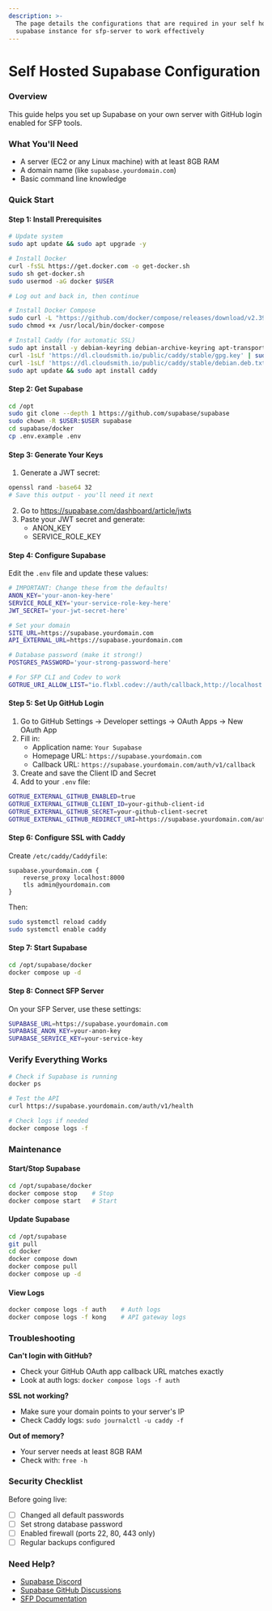 ```yaml
---
description: >-
  The page details the configurations that are required in your self hosted
  supabase instance for sfp-server to work effectively
---
```


# Self Hosted Supabase Configuration

### Overview

This guide helps you set up Supabase on your own server with GitHub login enabled for SFP tools.

### What You'll Need

* A server (EC2 or any Linux machine) with at least 8GB RAM
* A domain name (like `supabase.yourdomain.com`)
* Basic command line knowledge

### Quick Start

#### Step 1: Install Prerequisites

```bash
# Update system
sudo apt update && sudo apt upgrade -y

# Install Docker
curl -fsSL https://get.docker.com -o get-docker.sh
sudo sh get-docker.sh
sudo usermod -aG docker $USER

# Log out and back in, then continue

# Install Docker Compose
sudo curl -L "https://github.com/docker/compose/releases/download/v2.39.2/docker-compose-$(uname -s)-$(uname -m)" -o /usr/local/bin/docker-compose
sudo chmod +x /usr/local/bin/docker-compose

# Install Caddy (for automatic SSL)
sudo apt install -y debian-keyring debian-archive-keyring apt-transport-https
curl -1sLf 'https://dl.cloudsmith.io/public/caddy/stable/gpg.key' | sudo gpg --dearmor -o /usr/share/keyrings/caddy-stable-archive-keyring.gpg
curl -1sLf 'https://dl.cloudsmith.io/public/caddy/stable/debian.deb.txt' | sudo tee /etc/apt/sources.list.d/caddy-stable.list
sudo apt update && sudo apt install caddy
```

#### Step 2: Get Supabase

```bash
cd /opt
sudo git clone --depth 1 https://github.com/supabase/supabase
sudo chown -R $USER:$USER supabase
cd supabase/docker
cp .env.example .env
```

#### Step 3: Generate Your Keys

1. Generate a JWT secret:

```bash
openssl rand -base64 32
# Save this output - you'll need it next
```

2. Go to https://supabase.com/dashboard/article/jwts
3. Paste your JWT secret and generate:
   * ANON\_KEY
   * SERVICE\_ROLE\_KEY

#### Step 4: Configure Supabase

Edit the `.env` file and update these values:

```bash
# IMPORTANT: Change these from the defaults!
ANON_KEY='your-anon-key-here'
SERVICE_ROLE_KEY='your-service-role-key-here'
JWT_SECRET='your-jwt-secret-here'

# Set your domain
SITE_URL=https://supabase.yourdomain.com
API_EXTERNAL_URL=https://supabase.yourdomain.com

# Database password (make it strong!)
POSTGRES_PASSWORD='your-strong-password-here'

# For SFP CLI and Codev to work
GOTRUE_URI_ALLOW_LIST="io.flxbl.codev://auth/callback,http://localhost:54329/callback"
```

#### Step 5: Set Up GitHub Login

1. Go to GitHub Settings → Developer settings → OAuth Apps → New OAuth App
2. Fill in:
   * Application name: `Your Supabase`
   * Homepage URL: `https://supabase.yourdomain.com`
   * Callback URL: `https://supabase.yourdomain.com/auth/v1/callback`
3. Create and save the Client ID and Secret
4. Add to your `.env` file:

```bash
GOTRUE_EXTERNAL_GITHUB_ENABLED=true
GOTRUE_EXTERNAL_GITHUB_CLIENT_ID=your-github-client-id
GOTRUE_EXTERNAL_GITHUB_SECRET=your-github-client-secret
GOTRUE_EXTERNAL_GITHUB_REDIRECT_URI=https://supabase.yourdomain.com/auth/v1/callback
```

#### Step 6: Configure SSL with Caddy

Create `/etc/caddy/Caddyfile`:

```
supabase.yourdomain.com {
    reverse_proxy localhost:8000
    tls admin@yourdomain.com
}
```

Then:

```bash
sudo systemctl reload caddy
sudo systemctl enable caddy
```

#### Step 7: Start Supabase

```bash
cd /opt/supabase/docker
docker compose up -d
```

#### Step 8: Connect SFP Server

On your SFP Server, use these settings:

```bash
SUPABASE_URL=https://supabase.yourdomain.com
SUPABASE_ANON_KEY=your-anon-key
SUPABASE_SERVICE_KEY=your-service-key
```

### Verify Everything Works

```bash
# Check if Supabase is running
docker ps

# Test the API
curl https://supabase.yourdomain.com/auth/v1/health

# Check logs if needed
docker compose logs -f
```

### Maintenance

#### Start/Stop Supabase

```bash
cd /opt/supabase/docker
docker compose stop    # Stop
docker compose start   # Start
```

#### Update Supabase

```bash
cd /opt/supabase
git pull
cd docker
docker compose down
docker compose pull
docker compose up -d
```

#### View Logs

```bash
docker compose logs -f auth    # Auth logs
docker compose logs -f kong    # API gateway logs
```

### Troubleshooting

**Can't login with GitHub?**

* Check your GitHub OAuth app callback URL matches exactly
* Look at auth logs: `docker compose logs -f auth`

**SSL not working?**

* Make sure your domain points to your server's IP
* Check Caddy logs: `sudo journalctl -u caddy -f`

**Out of memory?**

* Your server needs at least 8GB RAM
* Check with: `free -h`

### Security Checklist

Before going live:

* [ ] Changed all default passwords
* [ ] Set strong database password
* [ ] Enabled firewall (ports 22, 80, 443 only)
* [ ] Regular backups configured

### Need Help?

* [Supabase Discord](https://discord.supabase.com)
* [Supabase GitHub Discussions](https://github.com/orgs/supabase/discussions)
* [SFP Documentation](https://docs.flxbl.io)
